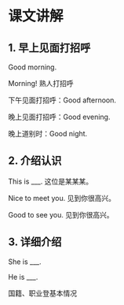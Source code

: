 # 课文讲解

## 1. 早上见面打招呼

Good morning.

Morning! 熟人打招呼

下午见面打招呼：Good afternoon.

晚上见面打招呼：Good evening.

晚上道别时：Good night.

## 2. 介绍认识

This is ___. 这位是某某某。

Nice to meet you. 见到你很高兴。

Good to see you. 见到你很高兴。

## 3. 详细介绍

She is ___.

He is ___.

国籍、职业登基本情况